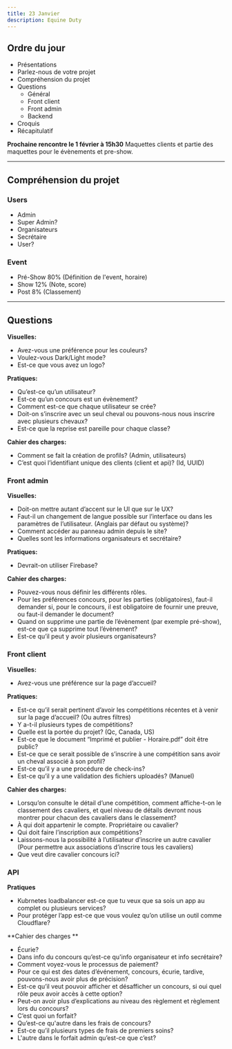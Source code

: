 ```yaml
---
title: 23 Janvier
description: Equine Duty
---
```


## Ordre du jour
- Présentations
- Parlez-nous de votre projet
- Compréhension du projet
- Questions
	- Général
	- Front client
	- Front admin
	- Backend
- Croquis
- Récapitulatif

**Prochaine rencontre le 1 février à 15h30**
Maquettes clients et partie des maquettes pour le évènements et pre-show.

---
## Compréhension du projet
### Users
- Admin
- Super Admin?
- Organisateurs
- Secrétaire
- User?
### Event
- Pré-Show 80% (Définition de l'event, horaire)
- Show 12% (Note, score)
- Post 8% (Classement)

---
## Questions

**Visuelles:**
- Avez-vous une préférence pour les couleurs?
- Voulez-vous Dark/Light mode?
- Est-ce que vous avez un logo?

**Pratiques:**
- Qu’est-ce qu’un utilisateur?
- Est-ce qu’un concours est un évènement?
- Comment est-ce que chaque utilisateur se crée?
- Doit-on s’inscrire avec un seul cheval ou pouvons-nous nous inscrire avec plusieurs chevaux?
- Est-ce que la reprise est pareille pour chaque classe?

**Cahier des charges:**
- Comment se fait la création de profils? (Admin, utilisateurs)
- C’est quoi l’identifiant unique des clients (client et api)? (Id, UUID)

### Front admin

**Visuelles:**
- Doit-on mettre autant d’accent sur le UI que sur le UX?
- Faut-il un changement de langue possible sur l’interface ou dans les paramètres de l’utilisateur. (Anglais par défaut ou système)?
- Comment accéder au panneau admin depuis le site?
- Quelles sont les informations organisateurs et secrétaire?

**Pratiques:**
- Devrait-on utiliser Firebase?

**Cahier des charges:**
- Pouvez-vous nous définir les différents rôles.
- Pour les préférences concours, pour les parties (obligatoires), faut-il demander si, pour le concours, il est obligatoire de fournir une preuve, ou faut-il demander le document?
- Quand on supprime une partie de l’évènement (par exemple pré-show), est-ce que ça supprime tout l’évènement?
- Est-ce qu’il peut y avoir plusieurs organisateurs?

### Front client

**Visuelles:**
- Avez-vous une préférence sur la page d’accueil?

**Pratiques:**
- Est-ce qu’il serait pertinent d’avoir les compétitions récentes et à venir sur la page d’accueil? (Ou autres filtres)
- Y a-t-il plusieurs types de compétitions?
- Quelle est la portée du projet? (Qc, Canada, US)
- Est-ce que le document “Imprimé et publier - Horaire.pdf” doit être public?
- Est-ce que ce serait possible de s’inscrire à une compétition sans avoir un cheval associé à son profil?
- Est-ce qu’il y a une procédure de check-ins?
- Est-ce qu’il y a une validation des fichiers uploadés? (Manuel)

**Cahier des charges:**
- Lorsqu’on consulte le détail d’une compétition, comment affiche-t-on le classement des cavaliers, et quel niveau de détails devront nous montrer pour chacun des cavaliers dans le classement?
- À qui doit appartenir le compte. Propriétaire ou cavalier?
- Qui doit faire l’inscription aux compétitions?
- Laissons-nous la possibilité à l’utilisateur d’inscrire un autre cavalier (Pour permettre aux associations d’inscrire tous les cavaliers)
- Que veut dire cavalier concours ici?

### API 

**Pratiques**
- Kubrnetes loadbalancer est-ce que tu veux que sa sois un app au complet ou plusieurs services? 
- Pour protéger l’app est-ce que vous voulez qu’on utilise un outil comme Cloudflare? 

**Cahier des charges **
- Écurie? 
- Dans info du concours qu’est-ce qu'info organisateur et info secrétaire? 
- Comment voyez-vous le processus de paiement? 
- Pour ce qui est des dates d’événement, concours, écurie, tardive, pouvons-nous avoir plus de précision?  
- Est-ce qu’il veut pouvoir afficher et désafficher un concours, si oui quel rôle peux avoir accès à cette option? 
- Peut-on avoir plus d’explications au niveau des règlement et règlement lors du concours? 
- C’est quoi un forfait? 
- Qu’est-ce qu'autre dans les frais de concours? 
- Est-ce qu’il plusieurs types de frais de premiers soins? 
- L'autre dans le forfait admin qu’est-ce que c’est?
